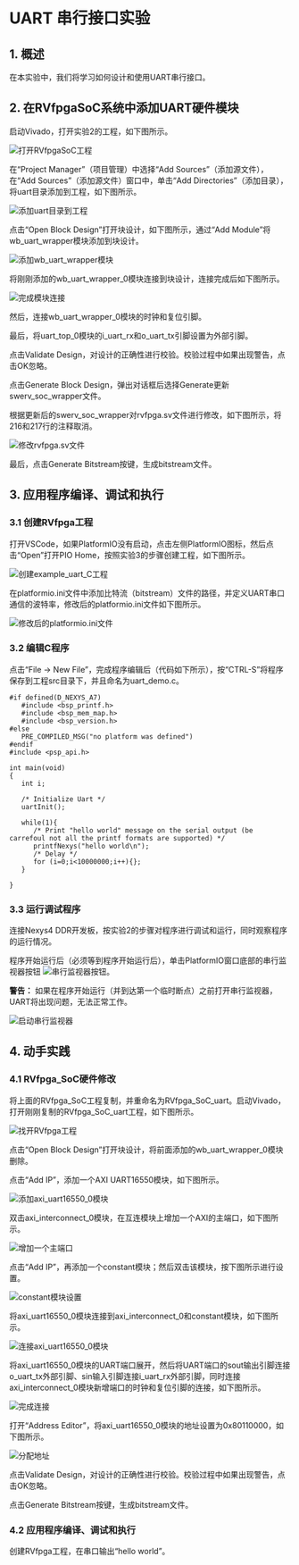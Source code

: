 # UART 串行接口实验

## 1. 概述
在本实验中，我们将学习如何设计和使用UART串行接口。

## 2. 在RVfpgaSoC系统中添加UART硬件模块
启动Vivado，打开实验2的工程，如下图所示。

![打开RVfpgaSoC工程](image_2022010701.png)

在“Project Manager”（项目管理）中选择“Add Sources”（添加源文件），在“Add Sources”（添加源文件）窗口中，单击“Add Directories”（添加目录），将uart目录添加到工程，如下图所示。

![添加uart目录到工程](image_2022010702.png)

点击“Open Block Design”打开块设计，如下图所示，通过“Add Module”将wb_uart_wrapper模块添加到块设计。

![添加wb_uart_wrapper模块](image_2022010703.png)

将刚刚添加的wb_uart_wrapper_0模块连接到块设计，连接完成后如下图所示。

![完成模块连接](image_2022010704.png)

然后，连接wb_uart_wrapper_0模块的时钟和复位引脚。

最后，将uart_top_0模块的i_uart_rx和o_uart_tx引脚设置为外部引脚。

点击Validate Design，对设计的正确性进行校验。校验过程中如果出现警告，点击OK忽略。

点击Generate Block Design，弹出对话框后选择Generate更新swerv_soc_wrapper文件。

根据更新后的swerv_soc_wrapper对rvfpga.sv文件进行修改，如下图所示，将216和217行的注释取消。

![修改rvfpga.sv文件](image_2022010705.png)

最后，点击Generate Bitstream按键，生成bitstream文件。

## 3. 应用程序编译、调试和执行
### 3.1 创建RVfpga工程
打开VSCode，如果PlatformIO没有启动，点击左侧PlatformIO图标，然后点击“Open”打开PIO Home，按照实验3的步骤创建工程，如下图所示。

![创建example_uart_C工程](image_2022010706.png)

在platformio.ini文件中添加比特流（bitstream）文件的路径，并定义UART串口通信的波特率，修改后的platformio.ini文件如下图所示。

![修改后的platformio.ini文件](image_2022010707.png)

### 3.2 编辑C程序
点击“File → New File”，完成程序编辑后（代码如下所示），按“CTRL-S”将程序保存到工程src目录下，并且命名为uart_demo.c。

```
#if defined(D_NEXYS_A7)
   #include <bsp_printf.h>
   #include <bsp_mem_map.h>
   #include <bsp_version.h>
#else
   PRE_COMPILED_MSG("no platform was defined")
#endif
#include <psp_api.h>

int main(void)
{
   int i;

   /* Initialize Uart */
   uartInit();

   while(1){
      /* Print "hello world" message on the serial output (be carrefoul not all the printf formats are supported) */
      printfNexys("hello world\n");
      /* Delay */
      for (i=0;i<10000000;i++){};
   }

}
```

### 3.3 运行调试程序
连接Nexys4 DDR开发板，按实验2的步骤对程序进行调试和运行，同时观察程序的运行情况。

程序开始运行后（必须等到程序开始运行后），单击PlatformIO窗口底部的串行监视器按钮 ![串行监视器按钮](image_2022010708.png)。

 **警告：** 如果在程序开始运行（并到达第一个临时断点）之前打开串行监视器，UART将出现问题，无法正常工作。

![启动串行监视器](image_2022010709.png)

## 4. 动手实践
### 4.1 RVfpga_SoC硬件修改
将上面的RVfpga_SoC工程复制，并重命名为RVfpga_SoC_uart。启动Vivado，打开刚刚复制的RVfpga_SoC_uart工程，如下图所示。

![找开RVfpga工程](image_2022010801.png)

点击“Open Block Design”打开块设计，将前面添加的wb_uart_wrapper_0模块删除。

点击“Add IP”，添加一个AXI UART16550模块，如下图所示。

![添加axi_uart16550_0模块](image_2022010802.png)

双击axi_interconnect_0模块，在互连模块上增加一个AXI的主端口，如下图所示。

![增加一个主端口](image_2022010803.png)

点击“Add IP”，再添加一个constant模块；然后双击该模块，按下图所示进行设置。

![constant模块设置](image_2022010804.png)

将axi_uart16550_0模块连接到axi_interconnect_0和constant模块，如下图所示。

![连接axi_uart16550_0模块](image_2022010805.png)

将axi_uart16550_0模块的UART端口展开，然后将UART端口的sout输出引脚连接o_uart_tx外部引脚、sin输入引脚连接i_uart_rx外部引脚，同时连接axi_interconnect_0模块新增端口的时钟和复位引脚的连接，如下图所示。

![完成连接](image_2022010806.png)

打开“Address Editor”，将axi_uart16550_0模块的地址设置为0x80110000，如下图所示。

![分配地址](image_2022010807.png)

点击Validate Design，对设计的正确性进行校验。校验过程中如果出现警告，点击OK忽略。

点击Generate Bitstream按键，生成bitstream文件。

### 4.2 应用程序编译、调试和执行
创建RVfpga工程，在串口输出“hello world”。
